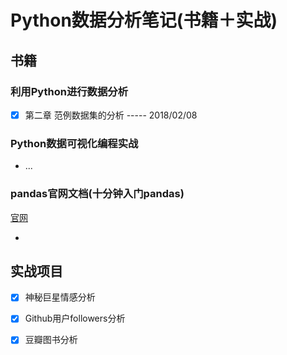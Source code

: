 # Python数据分析笔记(书籍＋实战)

## 书籍

### 利用Python进行数据分析 

* [x] 第二章 范例数据集的分析             ----- 2018/02/08

### Python数据可视化编程实战

- ...

### pandas官网文档(十分钟入门pandas)

[官网](http://pandas.pydata.org/pandas-docs/stable/10min.html)

* ​

## 实战项目

* [x] 神秘巨星情感分析


* [x] Github用户followers分析


* [x] 豆瓣图书分析



